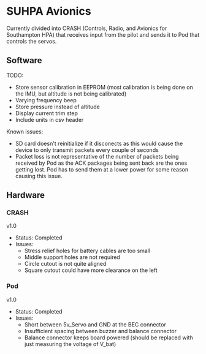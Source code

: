 # SUHPA Avionics

Currently divided into CRASH (Controls, Radio, and Avionics for Southampton HPA) that receives input from the pilot and sends it to Pod that controls the servos.

## Software
TODO:
- Store sensor calibration in EEPROM (most calibration is being done on the IMU, but altitude is not being calibrated)
- Varying frequency beep
- Store pressure instead of altitude
- Display current trim step
- Include units in csv header

Known issues:
- SD card doesn't reinitialize if it disconects as this would cause the device to only transmit packets every couple of seconds
- Packet loss is not representative of the number of packets being received by Pod as the ACK packages being sent back are the ones getting lost. Pod has to send them at a lower power for some reason causing this issue.

## Hardware

### CRASH 

v1.0
- Status: Completed
- Issues:
   * Stress relief holes for battery cables are too small
   * Middle support holes are not required
   * Circle cutout is not quite aligned
   * Square cutout could have more clearance on the left

### Pod
v1.0
- Status: Completed
- Issues: 
   * Short between 5v_Servo and GND at the BEC connector
   * Insufficient spacing between buzzer and balance connector
   * Balance connector keeps board powered (should be replaced with just measuring the voltage of V_bat)
